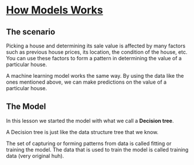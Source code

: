 # [How Models Works](https://www.kaggle.com/code/dansbecker/how-models-work)

## The scenario

Picking a house and determining its sale value is affected by many factors such as previous house prices, its location, the condition of the house, etc. You can use these factors to form a pattern in determining the value of a particular house.

A machine learning model works the same way. By using the data like the ones mentioned above, we can make predictions on the value of a particular house.

## The Model

In this lesson we started the model with what we call a **Decision tree**.

A Decision tree is just like the data structure tree that we know.

The set of capturing or forming patterns from data is called fitting or training the model. The data that is used to train the model is called training data (very original huh).
